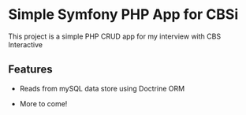 Simple Symfony PHP App for CBSi
========================

This project is a simple PHP CRUD app for my interview with CBS Interactive

Features
--------------

  * Reads from mySQL data store using Doctrine ORM

  * More to come!